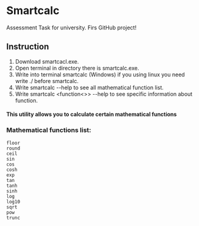 # Smartcalc
Assessment Task for university.
Firs GitHub project!
## Instruction
1) Download smartcacl.exe.
2) Open terminal in directory there is smartcalc.exe.
3) Write into terminal smartcalc <function> <x> <y> (Windows) if you using linux you need write ./ before smartcalc.
4) Write smartcalc --help to see all mathematical function list.
5) Write smartcalc <function<>> --help to see specific information about function.
  
  
#### This utility allows you to calculate certain mathematical functions

### Mathematical functions list:
```
floor
round
ceil
sin
cos
cosh
exp
tan
tanh
sinh
log
log10
sqrt
pow
trunc
```
